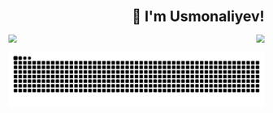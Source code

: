 <div height="50%">
	<h1 align="right">🫡 I'm Usmonaliyev!</h1>
</div>

<div>
	<img align="left" width="50%" src="https://i.giphy.com/rY93u9tQbybks.webp" />
</div>

<p align="right">
	<img src="https://skillicons.dev/icons?i=vim,javascript,php,laravel,postgres,redis,python," />
</p>

<div align="center">
	<img src="https://raw.githubusercontent.com/usmonaliyev99/usmonaliyev99/output/snake.svg" alt="Snake animation" />
</div>
